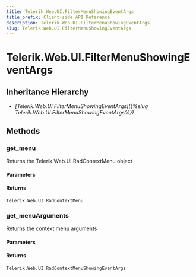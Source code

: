 ```yaml
---
title: Telerik.Web.UI.FilterMenuShowingEventArgs
title_prefix: Client-side API Reference
description: Telerik.Web.UI.FilterMenuShowingEventArgs
slug: Telerik.Web.UI.FilterMenuShowingEventArgs
---
```


# Telerik.Web.UI.FilterMenuShowingEventArgs

## Inheritance Hierarchy

* *[Telerik.Web.UI.FilterMenuShowingEventArgs]({%slug Telerik.Web.UI.FilterMenuShowingEventArgs%})*


## Methods

###  get_menu
Returns the Telerik.Web.UI.RadContextMenu object  
#### Parameters
#### Returns
`Telerik.Web.UI.RadContextMenu` 


### get_menuArguments
Returns the context menu arguments
#### Parameters
#### Returns
`Telerik.Web.UI.RadContextMenuShowingEventArgs` 

